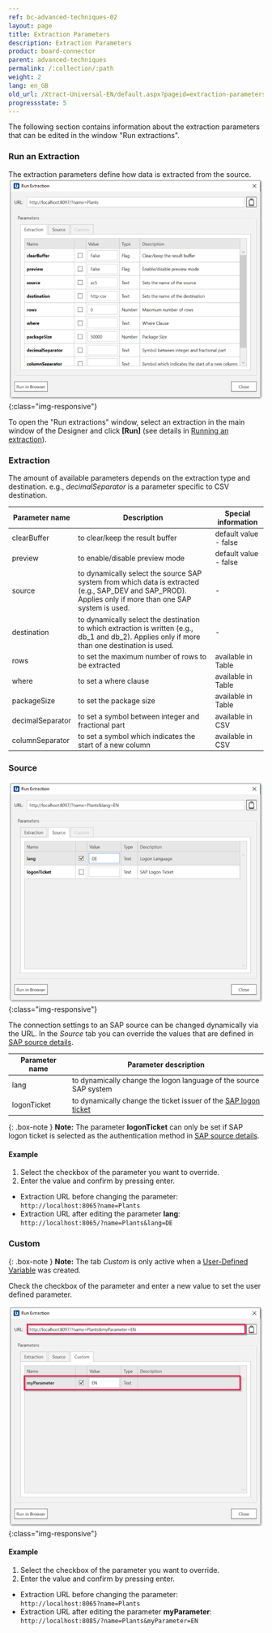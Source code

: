```yaml
---
ref: bc-advanced-techniques-02
layout: page
title: Extraction Parameters
description: Extraction Parameters
product: board-connector
parent: advanced-techniques
permalink: /:collection/:path
weight: 2
lang: en_GB
old_url: /Xtract-Universal-EN/default.aspx?pageid=extraction-parameters
progressstate: 5
---
```


The following section contains information about the extraction parameters that can be edited in the window "Run extractions".

### Run an Extraction

The extraction parameters define how data is extracted from the source. 
![Extraction parameters](/img/content/board/Run-Extraction.png){:class="img-responsive"}

To open the "Run extractions" window, select an extraction in the main window of the Designer and click **[Run]** (see details in [Running an extraction](../getting-started/run-an-extraction)).


### Extraction

The amount of available parameters depends on the extraction type and destination. e.g., *decimalSeparator* is a parameter specific to CSV destination.

Parameter name | Description | Special information
------------ | ------------- | -------------
clearBuffer | to clear/keep the result buffer | default value -  false
preview | to enable/disable preview mode | default value - false
source | to dynamically select the source SAP system from which data is extracted (e.g., SAP_DEV and SAP_PROD). Applies only if more than one SAP system is used. | -
destination | to dynamically select the destination to which extraction is written (e.g., db_1 and db_2). Applies only if more than one destination is used.| -
rows | to set the maximum number of rows to be extracted | available in Table 
where | to set a where clause | available in Table 
packageSize | to set the package size | available in Table  
decimalSeparator | to set a symbol between integer and fractional part | available in CSV
columnSeparator |  to set a symbol which indicates the start of a new column | available in CSV


### Source

![Source parameters](/img/content/board/Run-Extraction-Source.png){:class="img-responsive"}

The connection settings to an SAP source can be changed dynamically via the URL. 
In the *Source* tab you can override the values that are defined in [SAP source details](../introduction/sap-connection).

Parameter name | Parameter description 
------------ | ------------- 
lang | to dynamically change the logon language of the source SAP system  
logonTicket | to dynamically change the ticket issuer of the [SAP logon ticket](../advanced-techniques/sap-single-sign-on/sso-with-sap-logon-ticket)

{: .box-note }
**Note:** The parameter **logonTicket** can only be set if SAP logon ticket is selected as the authentication method in [SAP source details](../introduction/sap-connection).

#### Example
1. Select the checkbox of the parameter you want to override.
2. Enter the value and confirm by pressing enter. 
- Extraction URL before changing the parameter:<br>
`http://localhost:8065?name=Plants`
- Extraction URL after editing the parameter **lang**:<br>
`http://localhost:8065/?name=Plants&lang=DE` 


### Custom

{: .box-note }
**Note:** The tab *Custom* is only active when a [User-Defined Variable](../advanced-techniques/user-defined-variables) was created. 

Check the checkbox of the parameter and enter a new value to set the user defined parameter.

![Custom parameters](/img/content/board/Run-Extraction-Custom.png){:class="img-responsive"}

#### Example
1. Select the checkbox of the parameter you want to override.
2. Enter the value and confirm by pressing enter. 
- Extraction URL before changing the parameter:<br>
`http://localhost:8065?name=Plants`
- Extraction URL after editing the parameter **myParameter**:<br>
`http://localhost:8085/?name=Plants&myParameter=EN`  
